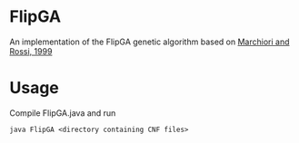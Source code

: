 FlipGA
======

An implementation of the FlipGA genetic algorithm based on [Marchiori and Rossi, 1999](http://www.cs.ru.nl/~elenam/fsat.pdf)

# Usage
Compile FlipGA.java and run
```
java FlipGA <directory containing CNF files>
```
